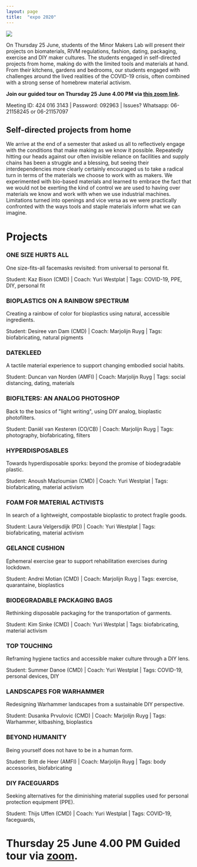 ```yaml
---
layout: page
title:  "expo 2020"
---
```


![](./assets/expoflyer_2020.jpg)

On Thursday 25 June, students of the Minor Makers Lab will present their projects on biomaterials, RIVM regulations, fashion, dating, packaging, exercise and DIY maker cultures. The students engaged in self-directed projects from home, making do with the limited tools and materials at hand. From their kitchens, gardens and bedrooms, our students engaged with challenges around the lived realities of the COVID-19 crisis, often combined with a strong sense of homebrew material activism. 

**Join our guided tour on Thursday 25 June 4.00 PM via [this zoom link](https://bit.ly/makerexpo2020).**

Meeting ID: 424 016 3143 | Password: 092963 | Issues? Whatsapp: 06-21158245 or 06-21157097

## Self-directed projects from home 
We arrive at the end of a semester that asked us all to reflectively engage with the conditions that make making as we know it possible. Repeatedly hitting our heads against our often invisible reliance on facilities and supply chains has been a struggle and a blessing, but seeing their interdependencies more clearly certainly encouraged us to take a radical turn in terms of the materials we choose to work with as makers. We experimented with bio-based materials and learned to embrace the fact that we would not be exerting the kind of control we are used to having over materials we know and work with when we use industrial machines. Limitations turned into openings and vice versa as we were practically confronted with the ways tools and staple materials inform what we can imagine.  

# Projects

### ONE SIZE HURTS ALL 
One size-fits-all facemasks revisited: from universal to personal fit.

Student: Kaz Bison (CMD) |
Coach: Yuri Westplat |
Tags: COVID-19, PPE, DIY, personal fit

### BIOPLASTICS ON A RAINBOW SPECTRUM
Creating a rainbow of color for bioplastics using natural, accessible ingredients.

Student: Desiree van Dam (CMD) | 
Coach: Marjolijn Ruyg |
Tags: biofabricating, natural pigments

### DATEKLEED
A tactile material experience to support changing embodied social habits.

Student: Duncan van Norden (AMFI) |
Coach: Marjolijn Ruyg |
Tags: social distancing, dating, materials

### BIOFILTERS: AN ANALOG PHOTOSHOP
Back to the basics of "light writing", using DIY analog, bioplastic photofilters.

Student: Daniël van Kesteren (CO/CB) | 
Coach: Marjolijn Ruyg | 
Tags: photography, biofabricating, filters

### HYPERDISPOSABLES
Towards hyperdisposable sporks: beyond the promise of biodegradable plastic.

Student: Anoush Mazloumian (CMD) | 
Coach: Yuri Westplat | 
Tags: biofabricating, material activism

### FOAM FOR MATERIAL ACTIVISTS
In search of a lightweight, compostable bioplastic to protect fragile goods.

Student: Laura Velgersdijk (PD) | 
Coach: Yuri Westplat | 
Tags: biofabricating, material activism

### GELANCE CUSHION
Ephemeral exercise gear to support rehabilitation exercises during lockdown.

Student: Andrei Motian (CMD) | 
Coach: Marjolijn Ruyg | 
Tags: exercise, quarantaine, bioplastics

### BIODEGRADABLE PACKAGING BAGS
Rethinking disposable packaging for the transportation of garments.

Student: Kim Sinke (CMD) | 
Coach: Yuri Westplat | 
Tags: biofabricating, material activism

### TOP TOUCHING
Reframing hygiene tactics and accessible maker culture through a DIY lens.

Student: Summer Danoe (CMD) | 
Coach: Yuri Westplat | 
Tags: COVID-19, personal devices, DIY

### LANDSCAPES FOR WARHAMMER
Redesigning Warhammer landscapes from a sustainable DIY perspective.

Student: Dusanka Prvulovic (CMD) | 
Coach: Marjolijn Ruyg | 
Tags: Warhammer, kitbashing, bioplastics

### BEYOND HUMANITY
Being yourself does not have to be in a human form.

Student: Britt de Heer (AMFI) | 
Coach: Marjolijn Ruyg | 
Tags: body accessories, biofabricating

### DIY FACEGUARDS
Seeking alternatives for the diminishing material supplies used for personal protection equipment (PPE).

Student: Thijs Uffen (CMD) | 
Coach: Yuri Westplat | 
Tags: COVID-19, faceguards, 

# Thursday 25 June 4.00 PM  Guided tour via [zoom](https://bit.ly/makerexpo2020). 